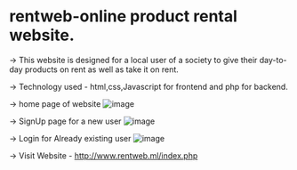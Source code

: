 # rentweb-online product rental website.

-> This website is designed for a local user of a society to give their day-to-day products on rent as well as take it on rent.

-> Technology used - html,css,Javascript for frontend and php for backend.

-> home page of website
![image](https://user-images.githubusercontent.com/77240127/182235173-3c0bf03e-058a-49aa-9cfb-addce9c3ba13.png)

-> SignUp page for a new user
![image](https://user-images.githubusercontent.com/77240127/182235521-a5d18278-6bf1-4169-a47a-602801cfa842.png)

-> Login for Already existing user
![image](https://user-images.githubusercontent.com/77240127/182235625-605094ed-c0ce-4dea-a4c7-69f6da3afb24.png)

-> Visit Website - http://www.rentweb.ml/index.php
